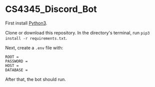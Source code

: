 # CS4345_Discord_Bot

First install [Python3](https://www.python.org/downloads/). 

Clone or download this repository. In the directory's terminal, run ```pip3 install -r requirements.txt```.

Next, create a ```.env``` file with: 

```DISCORD_TOKEN = 
ROOT = 
PASSWORD = 
HOST = 
DATABASE = 
```

After that, the bot should run. 
